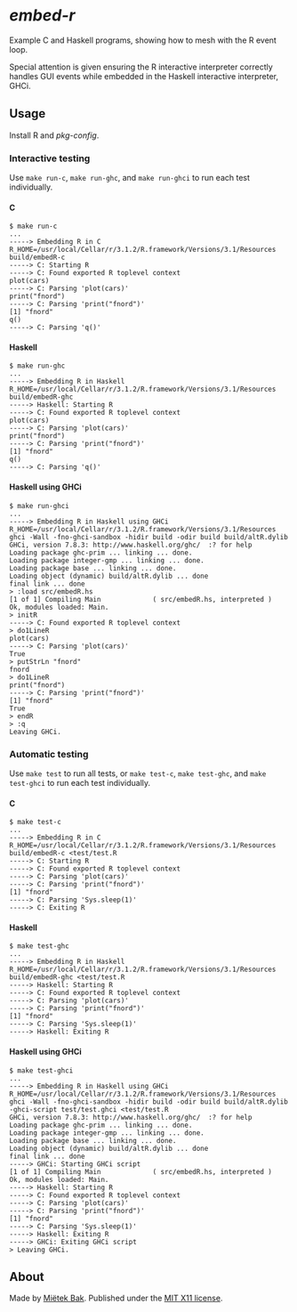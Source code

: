 _embed-r_
=========

Example C and Haskell programs, showing how to mesh with the R event loop.

Special attention is given ensuring the R interactive interpreter correctly handles GUI events while embedded in the Haskell interactive interpreter, GHCi.


Usage
-----

Install R and _pkg-config_.


### Interactive testing

Use `make run-c`, `make run-ghc`, and `make run-ghci` to run each test individually.


#### C

```
$ make run-c
...
-----> Embedding R in C
R_HOME=/usr/local/Cellar/r/3.1.2/R.framework/Versions/3.1/Resources build/embedR-c
-----> C: Starting R
-----> C: Found exported R toplevel context
plot(cars)
-----> C: Parsing 'plot(cars)'
print("fnord")
-----> C: Parsing 'print("fnord")'
[1] "fnord"
q()
-----> C: Parsing 'q()'
```


#### Haskell

```
$ make run-ghc
...
-----> Embedding R in Haskell
R_HOME=/usr/local/Cellar/r/3.1.2/R.framework/Versions/3.1/Resources build/embedR-ghc
-----> Haskell: Starting R
-----> C: Found exported R toplevel context
plot(cars)
-----> C: Parsing 'plot(cars)'
print("fnord")
-----> C: Parsing 'print("fnord")'
[1] "fnord"
q()
-----> C: Parsing 'q()'
```


#### Haskell using GHCi

```
$ make run-ghci
...
-----> Embedding R in Haskell using GHCi
R_HOME=/usr/local/Cellar/r/3.1.2/R.framework/Versions/3.1/Resources ghci -Wall -fno-ghci-sandbox -hidir build -odir build build/altR.dylib
GHCi, version 7.8.3: http://www.haskell.org/ghc/  :? for help
Loading package ghc-prim ... linking ... done.
Loading package integer-gmp ... linking ... done.
Loading package base ... linking ... done.
Loading object (dynamic) build/altR.dylib ... done
final link ... done
> :load src/embedR.hs
[1 of 1] Compiling Main             ( src/embedR.hs, interpreted )
Ok, modules loaded: Main.
> initR
-----> C: Found exported R toplevel context
> do1LineR
plot(cars)
-----> C: Parsing 'plot(cars)'
True
> putStrLn "fnord"
fnord
> do1LineR
print("fnord")
-----> C: Parsing 'print("fnord")'
[1] "fnord"
True
> endR
> :q
Leaving GHCi.
```


### Automatic testing

Use `make test` to run all tests, or `make test-c`, `make test-ghc`, and `make test-ghci` to run each test individually.


#### C

```
$ make test-c
...
-----> Embedding R in C
R_HOME=/usr/local/Cellar/r/3.1.2/R.framework/Versions/3.1/Resources build/embedR-c <test/test.R
-----> C: Starting R
-----> C: Found exported R toplevel context
-----> C: Parsing 'plot(cars)'
-----> C: Parsing 'print("fnord")'
[1] "fnord"
-----> C: Parsing 'Sys.sleep(1)'
-----> C: Exiting R
```


#### Haskell

```
$ make test-ghc
...
-----> Embedding R in Haskell
R_HOME=/usr/local/Cellar/r/3.1.2/R.framework/Versions/3.1/Resources build/embedR-ghc <test/test.R
-----> Haskell: Starting R
-----> C: Found exported R toplevel context
-----> C: Parsing 'plot(cars)'
-----> C: Parsing 'print("fnord")'
[1] "fnord"
-----> C: Parsing 'Sys.sleep(1)'
-----> Haskell: Exiting R
```


#### Haskell using GHCi

```
$ make test-ghci
...
-----> Embedding R in Haskell using GHCi
R_HOME=/usr/local/Cellar/r/3.1.2/R.framework/Versions/3.1/Resources ghci -Wall -fno-ghci-sandbox -hidir build -odir build build/altR.dylib -ghci-script test/test.ghci <test/test.R
GHCi, version 7.8.3: http://www.haskell.org/ghc/  :? for help
Loading package ghc-prim ... linking ... done.
Loading package integer-gmp ... linking ... done.
Loading package base ... linking ... done.
Loading object (dynamic) build/altR.dylib ... done
final link ... done
-----> GHCi: Starting GHCi script
[1 of 1] Compiling Main             ( src/embedR.hs, interpreted )
Ok, modules loaded: Main.
-----> Haskell: Starting R
-----> C: Found exported R toplevel context
-----> C: Parsing 'plot(cars)'
-----> C: Parsing 'print("fnord")'
[1] "fnord"
-----> C: Parsing 'Sys.sleep(1)'
-----> Haskell: Exiting R
-----> GHCi: Exiting GHCi script
> Leaving GHCi.
```


About
-----

Made by [Miëtek Bak](https://mietek.io/).  Published under the [MIT X11 license](https://mietek.io/license/).
